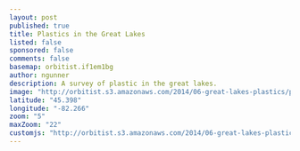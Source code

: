 ```yaml
---
layout: post
published: true
title: Plastics in the Great Lakes
listed: false
sponsored: false
comments: false
basemap: orbitist.if1em1bg
author: ngunner
description: A survey of plastic in the great lakes.
image: "http://orbitist.s3.amazonaws.com/2014/06-great-lakes-plastics/plastic-feature-image.jpg"
latitude: "45.398"
longitude: "-82.266"
zoom: "5"
maxZoom: "22"
customjs: "http://orbitist.s3.amazonaws.com/2014/06-great-lakes-plastics/custom.js"
---
```



